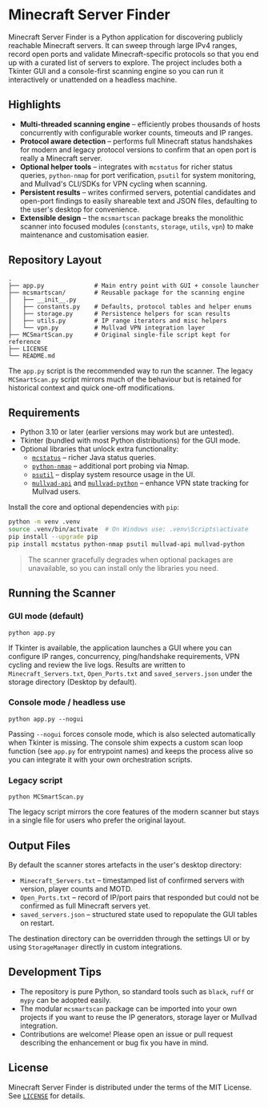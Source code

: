 # Minecraft Server Finder

Minecraft Server Finder is a Python application for discovering publicly reachable
Minecraft servers. It can sweep through large IPv4 ranges, record open ports and
validate Minecraft-specific protocols so that you end up with a curated list of
servers to explore. The project includes both a Tkinter GUI and a console-first
scanning engine so you can run it interactively or unattended on a headless
machine.

## Highlights

- **Multi-threaded scanning engine** – efficiently probes thousands of hosts
  concurrently with configurable worker counts, timeouts and IP ranges.
- **Protocol aware detection** – performs full Minecraft status handshakes for
  modern and legacy protocol versions to confirm that an open port is really a
  Minecraft server.
- **Optional helper tools** – integrates with `mcstatus` for richer status
  queries, `python-nmap` for port verification, `psutil` for system monitoring,
  and Mullvad's CLI/SDKs for VPN cycling when scanning.
- **Persistent results** – writes confirmed servers, potential candidates and
  open-port findings to easily shareable text and JSON files, defaulting to the
  user's desktop for convenience.
- **Extensible design** – the `mcsmartscan` package breaks the monolithic
  scanner into focused modules (`constants`, `storage`, `utils`, `vpn`) to make
  maintenance and customisation easier.

## Repository Layout

```
.
├── app.py              # Main entry point with GUI + console launcher
├── mcsmartscan/        # Reusable package for the scanning engine
│   ├── __init__.py
│   ├── constants.py    # Defaults, protocol tables and helper enums
│   ├── storage.py      # Persistence helpers for scan results
│   ├── utils.py        # IP range iterators and misc helpers
│   └── vpn.py          # Mullvad VPN integration layer
├── MCSmartScan.py      # Original single-file script kept for reference
├── LICENSE
└── README.md
```

The `app.py` script is the recommended way to run the scanner. The legacy
`MCSmartScan.py` script mirrors much of the behaviour but is retained for
historical context and quick one-off modifications.

## Requirements

- Python 3.10 or later (earlier versions may work but are untested).
- Tkinter (bundled with most Python distributions) for the GUI mode.
- Optional libraries that unlock extra functionality:
  - [`mcstatus`](https://pypi.org/project/mcstatus/) – richer Java status
    queries.
  - [`python-nmap`](https://pypi.org/project/python-nmap/) – additional port
    probing via Nmap.
  - [`psutil`](https://pypi.org/project/psutil/) – display system resource
    usage in the UI.
  - [`mullvad-api`](https://pypi.org/project/mullvad-api/) and
    [`mullvad-python`](https://pypi.org/project/mullvad-python/) – enhance VPN
    state tracking for Mullvad users.

Install the core and optional dependencies with `pip`:

```bash
python -m venv .venv
source .venv/bin/activate  # On Windows use: .venv\Scripts\activate
pip install --upgrade pip
pip install mcstatus python-nmap psutil mullvad-api mullvad-python
```

> The scanner gracefully degrades when optional packages are unavailable, so you
> can install only the libraries you need.

## Running the Scanner

### GUI mode (default)

```
python app.py
```

If Tkinter is available, the application launches a GUI where you can configure
IP ranges, concurrency, ping/handshake requirements, VPN cycling and review the
live logs. Results are written to `Minecraft_Servers.txt`, `Open_Ports.txt` and
`saved_servers.json` under the storage directory (Desktop by default).

### Console mode / headless use

```
python app.py --nogui
```

Passing `--nogui` forces console mode, which is also selected automatically when
Tkinter is missing. The console shim expects a custom scan loop function (see
`app.py` for entrypoint names) and keeps the process alive so you can integrate
it with your own orchestration scripts.

### Legacy script

```
python MCSmartScan.py
```

The legacy script mirrors the core features of the modern scanner but stays in a
single file for users who prefer the original layout.

## Output Files

By default the scanner stores artefacts in the user's desktop directory:

- `Minecraft_Servers.txt` – timestamped list of confirmed servers with version,
  player counts and MOTD.
- `Open_Ports.txt` – record of IP/port pairs that responded but could not be
  confirmed as full Minecraft servers yet.
- `saved_servers.json` – structured state used to repopulate the GUI tables on
  restart.

The destination directory can be overridden through the settings UI or by using
`StorageManager` directly in custom integrations.

## Development Tips

- The repository is pure Python, so standard tools such as `black`, `ruff` or
  `mypy` can be adopted easily.
- The modular `mcsmartscan` package can be imported into your own projects if
  you want to reuse the IP generators, storage layer or Mullvad integration.
- Contributions are welcome! Please open an issue or pull request describing the
  enhancement or bug fix you have in mind.

## License

Minecraft Server Finder is distributed under the terms of the MIT License. See
[`LICENSE`](./LICENSE) for details.
